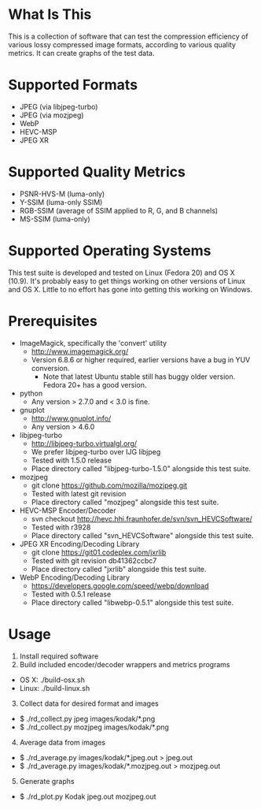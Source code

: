# What Is This

This is a collection of software that can test the compression efficiency of various lossy compressed image formats, according to various quality metrics. It can create graphs of the test data.

# Supported Formats

* JPEG (via libjpeg-turbo)
* JPEG (via mozjpeg)
* WebP
* HEVC-MSP
* JPEG XR

# Supported Quality Metrics

* PSNR-HVS-M (luma-only)
* Y-SSIM (luma-only SSIM)
* RGB-SSIM (average of SSIM applied to R, G, and B channels)
* MS-SSIM (luma-only)

# Supported Operating Systems

This test suite is developed and tested on Linux (Fedora 20) and OS X (10.9). It's probably easy to get things working on other versions of Linux and OS X. Little to no effort has gone into getting this working on Windows.

# Prerequisites

* ImageMagick, specifically the 'convert' utility
  * http://www.imagemagick.org/
  * Version 6.8.6 or higher required, earlier versions have a bug in YUV conversion.
    * Note that latest Ubuntu stable still has buggy older version. Fedora 20+ has a good version.
* python
  * Any version > 2.7.0 and < 3.0 is fine.
* gnuplot
  * http://www.gnuplot.info/
  * Any version > 4.6.0
* libjpeg-turbo
  * http://libjpeg-turbo.virtualgl.org/
  * We prefer libjpeg-turbo over IJG libjpeg
  * Tested with 1.5.0 release
  * Place directory called "libjpeg-turbo-1.5.0" alongside this test suite.
* mozjpeg
  * git clone https://github.com/mozilla/mozjpeg.git
  * Tested with latest git revision
  * Place directory called "mozjpeg" alongside this test suite.
* HEVC-MSP Encoder/Decoder
  * svn checkout http://hevc.hhi.fraunhofer.de/svn/svn_HEVCSoftware/
  * Tested with r3928
  * Place directory called "svn_HEVCSoftware" alongside this test suite.
* JPEG XR Encoding/Decoding Library
  * git clone https://git01.codeplex.com/jxrlib
  * Tested with git revision db41362ccbc7
  * Place directory called "jxrlib" alongside this test suite.
* WebP Encoding/Decoding Library
  * https://developers.google.com/speed/webp/download
  * Tested with 0.5.1 release
  * Place directory called "libwebp-0.5.1" alongside this test suite.

# Usage

1. Install required software
2. Build included encoder/decoder wrappers and metrics programs
  * OS X: ./build-osx.sh
  * Linux: ./build-linux.sh
3. Collect data for desired format and images
  * $ ./rd_collect.py jpeg images/kodak/*.png
  * $ ./rd_collect.py mozjpeg images/kodak/*.png
4. Average data from images
  * $ ./rd_average.py images/kodak/*.jpeg.out > jpeg.out
  * $ ./rd_average.py images/kodak/*.mozjpeg.out > mozjpeg.out
5. Generate graphs
  * $ ./rd_plot.py Kodak jpeg.out mozjpeg.out
